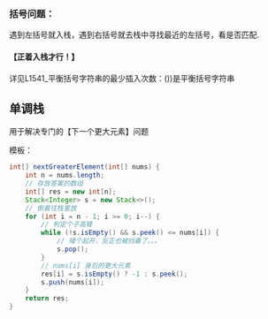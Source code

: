 ### 括号问题：
遇到左括号就入栈，遇到右括号就去栈中寻找最近的左括号，看是否匹配.

#### 【正着入栈才行！】
详见L1541_平衡括号字符串的最少插入次数：())是平衡括号字符串

## 单调栈
用于解决专门的【下一个更大元素】问题

模板：
```java
int[] nextGreaterElement(int[] nums) {
    int n = nums.length;
    // 存放答案的数组
    int[] res = new int[n];
    Stack<Integer> s = new Stack<>(); 
    // 倒着往栈里放
    for (int i = n - 1; i >= 0; i--) {
        // 判定个子高矮
        while (!s.isEmpty() && s.peek() <= nums[i]) {
            // 矮个起开，反正也被挡着了。。。
            s.pop();
        }
        // nums[i] 身后的更大元素
        res[i] = s.isEmpty() ? -1 : s.peek();
        s.push(nums[i]);
    }
    return res;
}
```



